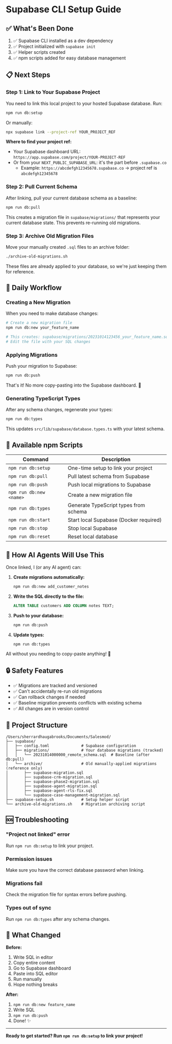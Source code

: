 # Supabase CLI Setup Guide

## ✅ What's Been Done

1. ✅ Supabase CLI installed as a dev dependency
2. ✅ Project initialized with `supabase init`
3. ✅ Helper scripts created
4. ✅ npm scripts added for easy database management

## 📋 Next Steps

### Step 1: Link to Your Supabase Project

You need to link this local project to your hosted Supabase database. Run:

```bash
npm run db:setup
```

Or manually:

```bash
npx supabase link --project-ref YOUR_PROJECT_REF
```

**Where to find your project ref:**
- Your Supabase dashboard URL: `https://app.supabase.com/project/YOUR-PROJECT-REF`
- Or from your `NEXT_PUBLIC_SUPABASE_URL`: it's the part before `.supabase.co`
  - Example: `https://abcdefgh12345678.supabase.co` → project ref is `abcdefgh12345678`

### Step 2: Pull Current Schema

After linking, pull your current database schema as a baseline:

```bash
npm run db:pull
```

This creates a migration file in `supabase/migrations/` that represents your current database state. This prevents re-running old migrations.

### Step 3: Archive Old Migration Files

Move your manually created `.sql` files to an archive folder:

```bash
./archive-old-migrations.sh
```

These files are already applied to your database, so we're just keeping them for reference.

## 🚀 Daily Workflow

### Creating a New Migration

When you need to make database changes:

```bash
# Create a new migration file
npm run db:new your_feature_name

# This creates: supabase/migrations/20231014123456_your_feature_name.sql
# Edit the file with your SQL changes
```

### Applying Migrations

Push your migration to Supabase:

```bash
npm run db:push
```

That's it! No more copy-pasting into the Supabase dashboard. 🎉

### Generating TypeScript Types

After any schema changes, regenerate your types:

```bash
npm run db:types
```

This updates `src/lib/supabase/database.types.ts` with your latest schema.

## 📝 Available npm Scripts

| Command | Description |
|---------|-------------|
| `npm run db:setup` | One-time setup to link your project |
| `npm run db:pull` | Pull latest schema from Supabase |
| `npm run db:push` | Push local migrations to Supabase |
| `npm run db:new <name>` | Create a new migration file |
| `npm run db:types` | Generate TypeScript types from schema |
| `npm run db:start` | Start local Supabase (Docker required) |
| `npm run db:stop` | Stop local Supabase |
| `npm run db:reset` | Reset local database |

## 🤖 How AI Agents Will Use This

Once linked, I (or any AI agent) can:

1. **Create migrations automatically:**
   ```bash
   npm run db:new add_customer_notes
   ```

2. **Write the SQL directly to the file:**
   ```sql
   ALTER TABLE customers ADD COLUMN notes TEXT;
   ```

3. **Push to your database:**
   ```bash
   npm run db:push
   ```

4. **Update types:**
   ```bash
   npm run db:types
   ```

All without you needing to copy-paste anything! 🚀

## 🔒 Safety Features

- ✅ Migrations are tracked and versioned
- ✅ Can't accidentally re-run old migrations
- ✅ Can rollback changes if needed
- ✅ Baseline migration prevents conflicts with existing schema
- ✅ All changes are in version control

## 📁 Project Structure

```
/Users/sherrardhaugabrooks/Documents/Salesmod/
├── supabase/
│   ├── config.toml              # Supabase configuration
│   ├── migrations/              # Your database migrations (tracked)
│   │   └── 20231014000000_remote_schema.sql  # Baseline (after db:pull)
│   └── archive/                 # Old manually-applied migrations (reference only)
│       ├── supabase-migration.sql
│       ├── supabase-crm-migration.sql
│       ├── supabase-phase2-migration.sql
│       ├── supabase-agent-migration.sql
│       ├── supabase-agent-rls-fix.sql
│       └── supabase-case-management-migration.sql
├── supabase-setup.sh            # Setup helper script
└── archive-old-migrations.sh    # Migration archiving script
```

## 🆘 Troubleshooting

### "Project not linked" error
Run `npm run db:setup` to link your project.

### Permission issues
Make sure you have the correct database password when linking.

### Migrations fail
Check the migration file for syntax errors before pushing.

### Types out of sync
Run `npm run db:types` after any schema changes.

## 🎯 What Changed

**Before:**
1. Write SQL in editor
2. Copy entire content
3. Go to Supabase dashboard
4. Paste into SQL editor
5. Run manually
6. Hope nothing breaks

**After:**
1. `npm run db:new feature_name`
2. Write SQL
3. `npm run db:push`
4. Done! ✨

---

**Ready to get started? Run `npm run db:setup` to link your project!**


